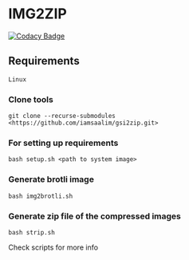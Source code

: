 # IMG2ZIP

[![Codacy Badge](https://api.codacy.com/project/badge/Grade/9ba9feedd8574a3b97d77fecca23f1d5)](https://www.codacy.com?utm_source=github.com&amp;utm_medium=referral&amp;utm_content=iamsaalim/gsi2zip&amp;utm_campaign=Badge_Grade)

## Requirements
    Linux

### Clone tools
    git clone --recurse-submodules <https://github.com/iamsaalim/gsi2zip.git>

### For setting up requirements
    bash setup.sh <path to system image>

### Generate brotli image
    bash img2brotli.sh

### Generate zip file of the compressed images
    bash strip.sh	

Check scripts for more info
